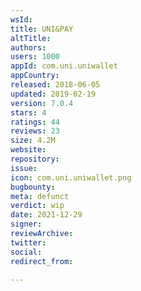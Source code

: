 ```yaml
---
wsId: 
title: UNI&PAY
altTitle: 
authors: 
users: 1000
appId: com.uni.uniwallet
appCountry: 
released: 2018-06-05
updated: 2019-02-19
version: 7.0.4
stars: 4
ratings: 44
reviews: 23
size: 4.2M
website: 
repository: 
issue: 
icon: com.uni.uniwallet.png
bugbounty: 
meta: defunct
verdict: wip
date: 2021-12-29
signer: 
reviewArchive: 
twitter: 
social: 
redirect_from: 

---
```


